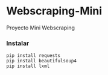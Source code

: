 # Webscraping-Mini
Proyecto Mini Webscraping

### Instalar
	pip install requests
	pip install beautifulsoup4
	pip install lxml
